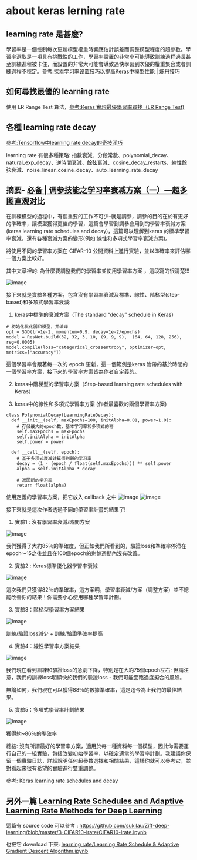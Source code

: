 # about keras lerning rate

## learning rate 是甚麼?

學習率是一個控制每次更新模型權重時響應估計誤差而調整模型程度的超參數。學習率選取是一項具有挑戰性的工作，學習率設置的非常小可能導致訓練過程過長甚至訓練進程被卡住，而設置的非常大可能會導致過快學習到次優的權重集合或者訓練過程不穩定。[參考:探索学习率设置技巧以提高Keras中模型性能 | 炼丹技巧](https://zhuanlan.zhihu.com/p/74115804)

## 如何尋找最優的 learning rate

使用 LR Range Test 算法，[參考:Keras 實現最優學習率尋找（LR Range Test)](https://zhuanlan.zhihu.com/p/80487971)

## 各種 learning rate decay
[參考:Tensorflow中learning rate decay的奇技淫巧](https://zhuanlan.zhihu.com/p/32923584)

learning rate 有很多種策略: 指數衰減、分段常數、polynomial_decay、natural_exp_decay、逆時間衰減、餘弦衰減、cosine_decay_restarts、線性餘弦衰減、noise_linear_cosine_decay、auto_learning_rate_decay


## 摘要- [必备 | 调参技能之学习率衰减方案（一）—超多图直观对比](https://zhuanlan.zhihu.com/p/78096138)

在訓練模型的過程中，有個重要的工作不可少-就是調參，調參的目的在於有更好的準確率，讓模型獲得更佳的學習，這篇會學習到調參會用到的學習率衰減方案(keras learning rate schedules and decay)，這篇可以理解到keras 的標準學習率衰減，還有各種衰減方案的變形(例如:線性和多項式學習率衰減方案)。

將使用不同的學習率方案在 CIFAR-10 公開資料上進行實驗，並以準確率來評估哪一個方案比較好。

其中文章裡的: 為什麼要調整我們的學習率並使用學習率方案 ，這段寫的很清楚!!!

![image](https://user-images.githubusercontent.com/88547312/128589425-ef6be2f7-41f0-4d6c-b656-fce0f1a8ad0d.png)

接下來就是實驗各種方案，包含沒有學習率衰減及標準、線性、階梯型(step-based)和多項式學習率衰減:

1. keras中標準的衰減方案（The standard “decay” schedule in Keras）

  ```
  # 初始化优化器和模型，并编译
  opt = SGD(lr=1e-2, momentum=0.9, decay=1e-2/epochs)
  model = ResNet.build(32, 32, 3, 10, (9, 9, 9),  (64, 64, 128, 256), reg=0.0005)
  model.compile(loss="categorical_crossentropy", optimizer=opt,  metrics=["accuracy"])
  ```
  這個學習率會跟著每一次的 epoch 更新，這一個範例是keras 附帶的基於時間的一個學習率方案，接下來的學習率方案皆為作者自定義的。

2. keras中階梯型的學習率方案（Step-based learning rate schedules with Keras）

3. keras中的線性和多項式學習率方案 (作者最喜歡的兩個學習率方案)

  ```
  class PolynomialDecay(LearningRateDecay):
    def __init__(self, maxEpochs=100, initAlpha=0.01, power=1.0):
      # 存储最大的epoch数，基本学习率和多项式的幂
      self.maxEpochs = maxEpochs
      self.initAlpha = initAlpha
      self.power = power

    def __call__(self, epoch):
      # 基于多项式衰减计算得到新的学习率
      decay = (1 - (epoch / float(self.maxEpochs))) ** self.power
      alpha = self.initAlpha * decay

      # 返回新的学习率
      return float(alpha)
  ```

使用定義的學習率方案，把它放入 callback 之中
![image](https://user-images.githubusercontent.com/88547312/128590493-94ec297a-7495-40da-a200-dc789f0f15e1.png)
![image](https://user-images.githubusercontent.com/88547312/128590539-5bf503c4-8e5f-4d5d-8153-e824fcfa0a60.png)

接下來就是這次作者透過不同的學習率計畫的結果了!

1. 實驗1 : 沒有學習率衰減/時間方案

![image](https://user-images.githubusercontent.com/88547312/128590604-7546af1d-0359-44ed-8a0f-96970323a6cc.png)

我們獲得了大約85％的準確度，但正如我們所看到的，驗證loss和準確率停滯在epoch〜15之後並且在100個epoch的剩餘週期內沒有改善。

2. 實驗2 : Keras標準優化器學習率衰減

![image](https://user-images.githubusercontent.com/88547312/128590626-9cc603d4-0712-4fe3-9def-d34c32b94300.png)

這次我們只獲得82％的準確率，這方案明，學習率衰減/方案（調整方案）並不總能改善你的結果！你需要小心使用哪種學習率計劃。

3. 實驗3：階梯型學習率方案結果

![image](https://user-images.githubusercontent.com/88547312/128590658-ee3644e1-46f6-4197-ac4f-cceaf567b91e.png)

訓練/驗證loss減少 + 訓練/驗證準確率提高

4. 實驗4：線性學習率方案結果

![image](https://user-images.githubusercontent.com/88547312/128590687-12ad7558-f3c7-4799-9907-ced7a90cc371.png)

我們現在看到訓練和驗證loss的急劇下降，特別是在大約75個epoch左右; 但請注意，我們的訓練loss明顯快於我們的驗證loss - 我們可能面臨過度擬合的風險。

無論如何，我們現在可以獲得88％的數據準確率，這是迄今為止我們的最佳結果。

5. 實驗5：多項式學習率計劃結果

![image](https://user-images.githubusercontent.com/88547312/128590717-0a7656b2-126c-4806-aec2-e2d5d1774d82.png)

獲得約~86％的準確率

總結: 沒有所謂最好的學習率方案，適用於每一種資料每一個模型，因此你需要運行自己的一組實驗，包括改變初始學習率，以確定適當的學習率計劃。我建議你保留一個實驗日誌，詳細說明任何超參數選擇和相關結果，這樣你就可以參考它，並對看起來很有希望的實驗進行雙重調整。

參考: [Keras learning rate schedules and decay](https://www.pyimagesearch.com/2019/07/22/keras-learning-rate-schedules-and-decay/)

## 另外一篇 [Learning Rate Schedules and Adaptive Learning Rate Methods for Deep Learning](https://towardsdatascience.com/learning-rate-schedules-and-adaptive-learning-rate-methods-for-deep-learning-2c8f433990d1)

這篇有 source code 可以參考 : https://github.com/sukilau/Ziff-deep-learning/blob/master/3-CIFAR10-lrate/CIFAR10-lrate.ipynb

也把它 download 下來: [learning rate/Learning Rate Schedule & Adaptive Gradient Descent Algorithm.ipynb
](https://github.com/karenkao/Notes/blob/main/learning%20rate/Learning%20Rate%20Schedule%20%26%20Adaptive%20Gradient%20Descent%20Algorithm.ipynb)
